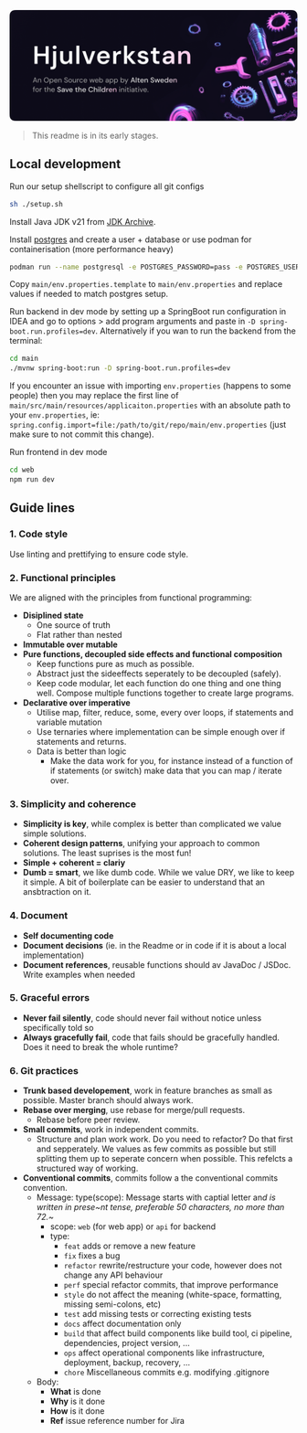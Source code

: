 ![Hjulverkstan header"](https://raw.githubusercontent.com/Hjulverkstan/.github/images/hjulverkstan-banner.png)


> This readme is in its early stages.

## Local development

Run our setup shellscript to configure all git configs

```bash
sh ./setup.sh
```

Install Java JDK v21 from [JDK Archive](https://jdk.java.net/archive/).

Install [postgres](https://www.postgresql.org/download/) and create a user + database or use podman for containerisation (more performance heavy)

```bash
podman run --name postgresql -e POSTGRES_PASSWORD=pass -e POSTGRES_USER=hjulverkstan -d -p 5432:5432 -v pgdata:/var/lib/postgresql/data postgres:latest
```

Copy `main/env.properties.template` to `main/env.properties` and replace values if needed to match postgres setup.

Run backend in dev mode by setting up a SpringBoot run configuration in IDEA and go to options > add program arguments and paste in `-D spring-boot.run.profiles=dev`. Alternatively if you wan to run the backend from the terminal:

```bash
cd main
./mvnw spring-boot:run -D spring-boot.run.profiles=dev
```

If you encounter an issue with importing `env.properties` (happens to some people) then you may replace the first line of `main/src/main/resources/applicaiton.properties` with an absolute path to your `env.properties`, ie: ` spring.config.import=file:/path/to/git/repo/main/env.properties` (just make sure to not commit this change).

Run frontend in dev mode

```bash
cd web
npm run dev
```

## Guide lines

### 1. Code style

Use linting and prettifying to ensure code style.

### 2. Functional principles

We are aligned with the principles from functional programming:

- **Disiplined state**
  - One source of truth
  - Flat rather than nested
- **Immutable over mutable**
- **Pure functions, decoupled side effects and functional composition**
  - Keep functions pure as much as possible.
  - Abstract just the sideeffects seperately to be decoupled (safely).
  - Keep code modular, let each function do one thing and one thing well. Compose multiple functions together to create large programs.
- **Declarative over imperative**
  - Utilise map, filter, reduce, some, every over loops, if statements and variable mutation
  - Use ternaries where implementation can be simple enough over if statements and returns.
  - Data is better than logic
    - Make the data work for you, for instance instead of a function of if statements (or switch) make data that you can map / iterate over.

### 3. Simplicity and coherence

- **Simplicity is key**, while complex is better than complicated we value simple solutions.
- **Coherent design patterns**, unifying your approach to common solutions. The least suprises is the most fun!
- **Simple + coherent = clariy**
- **Dumb = smart**, we like dumb code. While we value DRY, we like to keep it simple. A bit of boilerplate can be easier to understand that an ansbtraction on it. 

### 4. Document

- **Self documenting code**
- **Document decisions** (ie. in the Readme or in code if it is about a local implementation)
- **Document references**, reusable functions should av JavaDoc / JSDoc. Write examples when needed

### 5. Graceful errors

- **Never fail silently**, code should never fail without notice unless specifically told so
- **Always gracefully fail**, code that fails should be gracefully handled. Does it need to break the whole runtime?

### 6. Git practices

- **Trunk based developement**, work in feature branches as small as possible. Master branch should always work.
- **Rebase over merging**, use rebase for merge/pull requests.
  - Rebase before peer review.
- **Small commits**, work in independent commits.
  - Structure and plan work work. Do you need to refactor? Do that first and sepperately. We values as few commits as possible but still splitting them up to seperate concern when possible. This refelcts a structured way of working.
- **Conventional commits**, commits follow a the conventional commits convention.
  - Message: type(scope): Message starts with captial letter an*d is written in prese~nt tense, preferable 50 characters, no more than 72.~*
    - scope: `web` (for web app) or `api` for backend
    - type:
      - `feat` adds or remove a new feature
      - `fix` fixes a bug
      - `refactor` rewrite/restructure your code, however does not change any API behaviour
      - `perf` special refactor commits, that improve performance
      - `style` do not affect the meaning (white-space, formatting, missing semi-colons, etc)
      - `test` add missing tests or correcting existing tests
      - `docs` affect documentation only
      - `build` that affect build components like build tool, ci pipeline, dependencies, project version, ...
      - `ops` affect operational components like infrastructure, deployment, backup, recovery, ...
      - `chore` Miscellaneous commits e.g. modifying .gitignore
  - Body:
     - **What** is done
     - **Why** is it done
     - **How** is it done
     - **Ref** issue reference number for Jira


